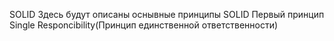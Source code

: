 SOLID
Здесь будут описаны оснывные принципы SOLID
Первый принцип Single Responcibility(Принцип единственной ответственности)
